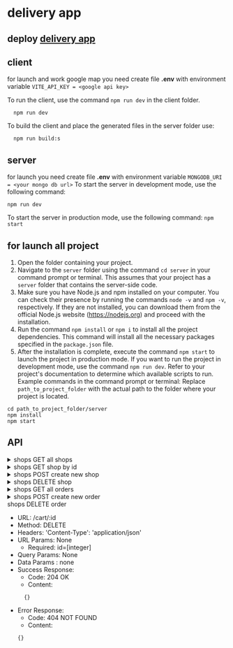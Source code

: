 # delivery app

## deploy [delivery app](https://delivery-app-ip7s.onrender.com/cart)

## client
  for launch and work google map you need create file __.env__ with environment variable
  ``VITE_API_KEY = <google api key>``

To run the client, use the command `npm run dev` in the client folder. 
```
  npm run dev
```
  To build the client and place the generated files in the server folder use:
```
  npm run build:s
```

## server
  for launch you need create file __.env__ with environment variable
  ``MONGODB_URI = <your mongo db url>``
To start the server in development mode, use the following command:
```
npm run dev
```
To start the server in production mode, use the following command:
```npm start```

## for launch all project

1. Open the folder containing your project.
2. Navigate to the `server` folder using the command `cd server` in your command prompt or terminal. This assumes that your project has a `server` folder that contains the server-side code.
3. Make sure you have Node.js and npm installed on your computer. You can check their presence by running the commands `node -v` and `npm -v`, respectively. If they are not installed, you can download them from the official Node.js website (https://nodejs.org) and proceed with the installation.
4. Run the command `npm install` or `npm i` to install all the project dependencies. This command will install all the necessary packages specified in the `package.json` file.
5. After the installation is complete, execute the command `npm start` to launch the project in production mode. If you want to run the project in development mode, use the command `npm run dev`. Refer to your project's documentation to determine which available scripts to run.
Example commands in the command prompt or terminal:
  Replace `path_to_project_folder` with the actual path to the folder where your project is located.
```
cd path_to_project_folder/server
npm install
npm start
```

## API
<details>  
<summary>shops GET all shops</summary>

- URL: /shops
- Method: GET
- Headers: 'Content-Type': 'application/json'
- URL Params: 
- Query Params: None
- Data Params : None
- Success Response:
  + Code: 200 OK
  + Content:
  ``` 
  [
    {
      id: String,
      name: String,
      products: [String(product id) ],
    }
  ]
  ```
</details>

<details>  
<summary>shops GET shop by id</summary>

- URL: /shops/:id
- Method: GET
- Headers: 'Content-Type': 'application/json'
- URL Params: 
  + Required: id=[integer]
- Query Params: None
- Data Params : None
- Success Response:
  + Code: 200 OK
  + Content:
  ``` 
    {
      id: String,
      name: String,
      products: [String(product id) ],
    }
  ```
- Error Response:
  + Code: 404 NOT FOUND
  + Content:
  ```
  {}
  ```
</details>

<details> 
<summary>shops POST create new shop</summary>

- URL: /shops
- Method: POST
- Headers: 'Content-Type': 'application/json'
- URL Params: None
- Query Params: None
- Data Params : 
``` 
  {
    name: String,
    products: [],
  }
```
- Success Response:
  + Code: 201 OK
  + Content:
  ``` 
    {
      id: String,
      name: String,
      products: [String(product id) ],
    }
  ```

- Error Response:
  + Code: 400 
  + Content:
  ```
  {
    error: "content missing",
  }
  ```
</details>

<details> 
<summary>shops DELETE shop</summary>

- URL: /shops/:id
- Method: DELETE
- Headers: 'Content-Type': 'application/json'
- URL Params: None
  + Required: id=[integer]
- Query Params: None
- Data Params : none
- Success Response:
  + Code: 204 OK
  + Content:
  ``` 
    {}
  ```

- Error Response:
  + Code: 404 NOT FOUND 
  + Content:
  ```
  {}
  ```
</details>

<details>  
<summary>shops GET all orders</summary>

- URL: /cart
- Method: GET
- Headers: 'Content-Type': 'application/json'
- URL Params: 
- Query Params: None
- Data Params : None
- Success Response:
  + Code: 200 OK
  + Content:
  ``` 
  [
    {
      name: String,
      email: String,
      phone: String,
      address: String,
      order: [
        {
          info: {
            id: String,
            name: String,
            photo: String,
            price: String,
          },
          amount: Number,
        }
      ]
    }
  ]
  ```
- Error Response: None
- Notes: None
</details>

<details> 
<summary>shops POST create new order</summary>

- URL: /cart
- Method: POST
- Headers: 'Content-Type': 'application/json'
- URL Params: None
- Query Params: None
- Data Params :
``` 
{
  name: String,
  email: String,
  phone: String,
  address: String,
  order: [{
    info: {
      id: String,
      name: String,
      photo: String,
      price: String,
    },
    amount: Number,
  }]
}
```
- Success Response:
  + Code: 201 CREATED
  + Content:
  ``` 
  {
    id: String
    name: String,
    email: String,
    phone: String,
    address: String,
    order: [{
      info: {
        id: String,
        name: String,
        photo: String,
        price: String,
      },
      amount: Number,
    }]
  }
  ```

- Error Response: None
- Notes: None
</details>

<summary>shops DELETE order</summary>

- URL: /cart/:id
- Method: DELETE
- Headers: 'Content-Type': 'application/json'
- URL Params: None
  + Required: id=[integer]
- Query Params: None
- Data Params : none
- Success Response:
  + Code: 204 OK
  + Content:
  ``` 
    {}
  ```
- Error Response:
  + Code: 404 NOT FOUND 
  + Content:
  ```
  {}
  ```
</details>

